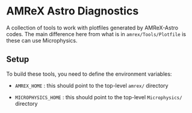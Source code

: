 # AMReX Astro Diagnostics

A collection of tools to work with plotfiles generated by AMReX-Astro codes.
The main difference here from what is in `amrex/Tools/Plotfile` is these can
use Microphysics.

## Setup

To build these tools, you need to define the environment variables:

* `AMREX_HOME` : this should point to the top-level `amrex/` directory

* `MICROPHYSICS_HOME` : this should point to the top-level
  `Microphysics/` directory
  
